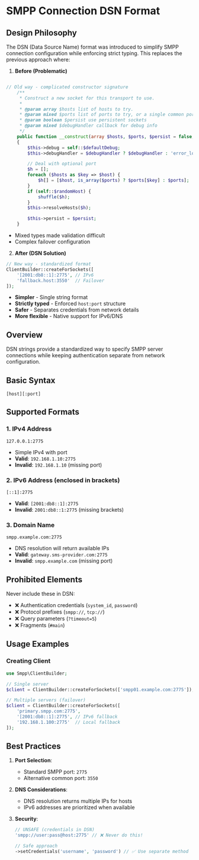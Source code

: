 # SMPP Connection DSN Format

## Design Philosophy
The DSN (Data Source Name) format was introduced to simplify SMPP connection configuration while enforcing strict typing. 
This replaces the previous approach where:

1. **Before (Problematic)**
```php

// Old way - complicated constructor signature
    /**
     * Construct a new socket for this transport to use.
     *
     * @param array $hosts list of hosts to try.
     * @param mixed $ports list of ports to try, or a single common port
     * @param boolean $persist use persistent sockets
     * @param mixed $debugHandler callback for debug info
     */
    public function __construct(array $hosts, $ports, $persist = false, $debugHandler = null)
    {
        $this->debug = self::$defaultDebug;
        $this->debugHandler = $debugHandler ? $debugHandler : 'error_log';

        // Deal with optional port
        $h = [];
        foreach ($hosts as $key => $host) {
            $h[] = [$host, is_array($ports) ? $ports[$key] : $ports];
        }
        if (self::$randomHost) {
            shuffle($h);
        }
        $this->resolveHosts($h);

        $this->persist = $persist;
    }
```

- Mixed types made validation difficult
- Complex failover configuration

2. **After (DSN Solution)**
```php
// New way - standardized format
ClientBuilder::createForSockets([
    '[2001:db8::1]:2775', // IPv6
    'fallback.host:3550'  // Failover
]);
```
- **Simpler** - Single string format
- **Strictly typed** - Enforced `host:port` structure
- **Safer** - Separates credentials from network details
- **More flexible** - Native support for IPv6/DNS

## Overview
DSN strings provide a standardized way to specify SMPP server connections while keeping authentication 
separate from network configuration.

## Basic Syntax
```
[host][:port]
```

## Supported Formats

### 1. IPv4 Address
```
127.0.0.1:2775
```
- Simple IPv4 with port
- **Valid**: `192.168.1.10:2775`
- **Invalid**: `192.168.1.10` (missing port)

### 2. IPv6 Address (enclosed in brackets)
```
[::1]:2775
```
- **Valid**: `[2001:db8::1]:2775`
- **Invalid**: `2001:db8::1:2775` (missing brackets)

### 3. Domain Name
```
smpp.example.com:2775
```
- DNS resolution will return available IPs
- **Valid**: `gateway.sms-provider.com:2775`
- **Invalid**: `smpp.example.com` (missing port)

## Prohibited Elements
Never include these in DSN:
- ❌ Authentication credentials (`system_id`, `password`)
- ❌ Protocol prefixes (`smpp://`, `tcp://`)
- ❌ Query parameters (`?timeout=5`)
- ❌ Fragments (`#main`)

## Usage Examples

### Creating Client
```php
use Smpp\ClientBuilder;

// Single server
$client = ClientBuilder::createForSockets(['smpp01.example.com:2775']);

// Multiple servers (failover)
$client = ClientBuilder::createForSockets([
    'primary.smpp.com:2775',
    '[2001:db8::1]:2775', // IPv6 fallback
    '192.168.1.100:2775'  // Local fallback
]);
```

## Best Practices
1. **Port Selection**:
    - Standard SMPP port: `2775`
    - Alternative common port: `3550`

2. **DNS Considerations**:
    - DNS resolution returns multiple IPs for hosts
    - IPv6 addresses are prioritized when available

3. **Security**:
   ```php
   // UNSAFE (credentials in DSN)
   'smpp://user:pass@host:2775' // ❌ Never do this!

   // Safe approach
   ->setCredentials('username', 'password') // ✅ Use separate method
   ```